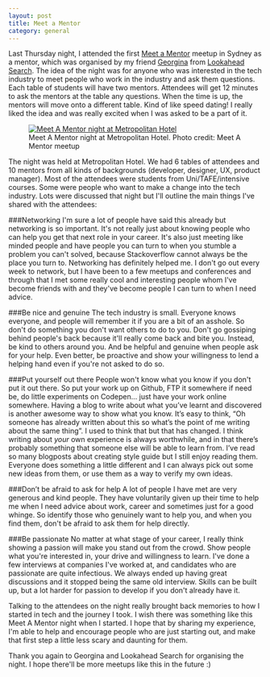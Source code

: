 ```yaml
---
layout: post
title: Meet a Mentor
category: general
---
```


Last Thursday night, I attended the first [Meet a Mentor](http://www.meetup.com/Meet-a-mentor-for-students-of-technology/) meetup in Sydney as a mentor, which was organised by my friend [Georgina](https://twitter.com/GRobilliard) from [Lookahead Search](http://www.lookahead.com.au/). The idea of the night was for anyone who was interested in the tech industry to meet people who work in the industry and ask them questions. Each table of students will have two mentors. Attendees will get 12 minutes to ask the mentors at the table any questions. When the time is up, the mentors will move onto a different table. Kind of like speed dating! I really liked the idea and was really excited when I was asked to be a part of it.

<figure class="txt-center">
  <a href="http://www.meetup.com/Meet-a-mentor-for-students-of-technology/photos/23846942/"><img src="http://photos2.meetupstatic.com/photos/event/3/0/7/2/highres_398172402.jpeg" alt="Meet A Mentor night at Metropolitan Hotel"></a>
  <figcaption class="type-muted type-s">Meet A Mentor night at Metropolitan Hotel. Photo credit: Meet A Mentor meetup</figcaption>
</figure>

The night was held at Metropolitan Hotel. We had 6 tables of attendees and 10 mentors from all kinds of backgrounds (developer, designer, UX, product manager). Most of the attendees were students from Uni/TAFE/intensive courses. Some were people who want to make a change into the tech industry. Lots were discussed that night but I'll outline the main things I've shared with the attendees:

###Networking
I'm sure a lot of people have said this already but networking is so important. It's not really just about knowing people who can help you get that next role in your career. It's also just meeting like minded people and have people you can turn to when you stumble a problem you can't solved, because Stackoverflow cannot always be the place you turn to. Networking has definitely helped me. I don't go out every week to network, but I have been to a few meetups and conferences and through that I met some really cool and interesting people whom I've become friends with and they've become people I can turn to when I need advice.

###Be nice and genuine
The tech industry is small. Everyone knows everyone, and people will remember it if you are a bit of an asshole. So don't do something you don't want others to do to you. Don't go gossiping behind people's back because it'll really come back and bite you. Instead, be kind to others around you. And be helpful and genuine when people ask for your help. Even better, be proactive and show your willingness to lend a helping hand even if you're not asked to do so.

###Put yourself out there
People won't know what you know if you don't put it out there. So put your work up on Github, FTP it somewhere if need be, do little experiments on Codepen... just have your work online somewhere. Having a blog to write about what you’ve learnt and discovered is another awesome way to show what you know. It’s easy to think, “Oh someone has already written about this so what’s the point of me writing about the same thing”. I used to think that but that has changed. I think writing about *your* own experience is always worthwhile, and in that there’s probably something that someone else will be able to learn from. I’ve read so many blogposts about creating style guide but I still enjoy reading them. Everyone does something a little different and I can always pick out some new ideas from them, or use them as a way to verify my own ideas.

###Don’t be afraid to ask for help
A lot of people I have met are very generous and kind people. They have voluntarily given up their time to help me when I need advice about work, career and sometimes just for a good whinge. So identify those who genuinely want to help you, and when you find them, don't be afraid to ask them for help directly.

###Be passionate
No matter at what stage of your career, I really think showing a passion will make you stand out from the crowd. Show people what you're interested in, your drive and willingness to learn. I've done a few interviews at companies I've worked at, and candidates who are passionate are quite infectious. We always ended up having great discussions and it stopped being the same old interview. Skills can be built up, but a lot harder for passion to develop if you don't already have it.

Talking to the attendees on the night really brought back memories to how I started in tech and the journey I took. I wish there was something like this Meet A Mentor night when I started. I hope that by sharing my experience, I'm able to help and encourage people who are just starting out, and make that first step a little less scary and daunting for them.

Thank you again to Georgina and Lookahead Search for organising the night. I hope there'll be more meetups like this in the future :)